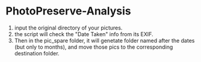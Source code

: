 # PhotoPreserve-Analysis
1. input the original directory of your pictures.
2. the script will check the "Date Taken" info from its EXIF.
3. Then in the pic_spare folder, it will genetate folder named after the dates (but only to months), and move those pics to the corresponding destination folder.
